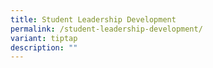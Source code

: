 ```yaml
---
title: Student Leadership Development
permalink: /student-leadership-development/
variant: tiptap
description: ""
---
```

